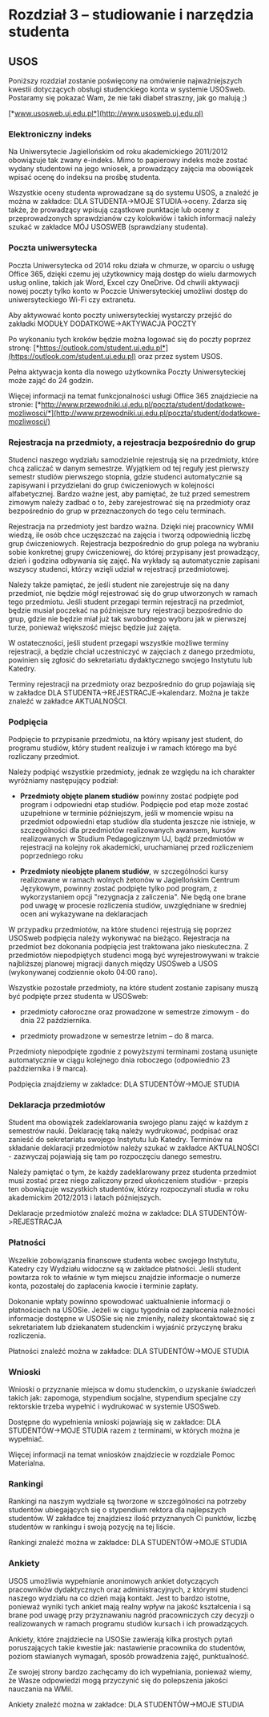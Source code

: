 Rozdział 3 – studiowanie i narzędzia studenta
=============================================

USOS
----

Poniższy rozdział zostanie poświęcony na omówienie najważniejszych kwestii dotyczących obsługi studenckiego konta w systemie USOSweb. Postaramy się pokazać Wam, że nie taki diabeł straszny, jak go malują ;)

[*www.usosweb.uj.edu.pl*](http://www.usosweb.uj.edu.pl)

### Elektroniczny indeks

Na Uniwersytecie Jagiellońskim od roku akademickiego 2011/2012 obowiązuje tak zwany e-indeks. Mimo to papierowy indeks może zostać wydany studentowi na jego wniosek, a prowadzący zajęcia ma obowiązek wpisać ocenę do indeksu na prośbę studenta.   

Wszystkie oceny studenta wprowadzane są do systemu USOS, a znaleźć je można w zakładce: DLA STUDENTA-&gt;MOJE STUDIA-&gt;oceny. Zdarza się także, że prowadzący wpisują cząstkowe punktacje lub oceny z przeprowadzonych sprawdzianów czy kolokwiów i takich informacji należy szukać w zakładce MÓJ USOSWEB (sprawdziany studenta).

### Poczta uniwersytecka

Poczta Uniwersytecka od 2014 roku działa w chmurze, w oparciu o usługę Office 365, dzięki czemu jej użytkownicy mają dostęp do wielu darmowych usług online, takich jak Word, Excel czy OneDrive. Od chwili aktywacji nowej poczty tylko konto w Poczcie Uniwersyteckiej umożliwi dostęp do uniwersyteckiego Wi-Fi czy extranetu.

Aby aktywować konto poczty uniwersyteckiej wystarczy przejść do zakładki MODUŁY DODATKOWE-&gt;AKTYWACJA POCZTY

Po wykonaniu tych kroków będzie można logować się do poczty poprzez stronę: [*https://outlook.com/student.uj.edu.pl*](https://outlook.com/student.uj.edu.pl) oraz przez system USOS.

Pełna aktywacja konta dla nowego użytkownika Poczty Uniwersyteckiej może zająć do 24 godzin.

Więcej informacji na temat funkcjonalności usługi Office 365 znajdziecie na stronie: [*http://www.przewodniki.uj.edu.pl/poczta/student/dodatkowe-mozliwosci/*](http://www.przewodniki.uj.edu.pl/poczta/student/dodatkowe-mozliwosci/)

### Rejestracja na przedmioty, a rejestracja bezpośrednio do grup

Studenci naszego wydziału samodzielnie rejestrują się na przedmioty, które chcą zaliczać w danym semestrze. Wyjątkiem od tej reguły jest pierwszy semestr studiów pierwszego stopnia, gdzie studenci automatycznie są zapisywani i przydzielani do grup ćwiczeniowych w kolejności alfabetycznej. Bardzo ważne jest, aby pamiętać, że tuż przed semestrem zimowym należy zadbać o to, żeby zarejestrować się na przedmioty oraz bezpośrednio do grup w przeznaczonych do tego celu terminach.

Rejestracja na przedmioty jest bardzo ważna. Dzięki niej pracownicy WMiI wiedzą, ile osób chce uczęszczać na zajęcia i tworzą odpowiednią liczbę grup ćwiczeniowych. Rejestracja bezpośrednio do grup polega na wybraniu sobie konkretnej grupy ćwiczeniowej, do której przypisany jest prowadzący, dzień i godzina odbywania się zajęć. Na wykłady są automatycznie zapisani wszyscy studenci, którzy wzięli udział w rejestracji przedmiotowej.

Należy także pamiętać, że jeśli student nie zarejestruje się na dany przedmiot, nie będzie mógł rejestrować się do grup utworzonych w ramach tego przedmiotu. Jeśli student przegapi termin rejestracji na przedmiot, będzie musiał poczekać na późniejsze tury rejestracji bezpośrednio do grup, gdzie nie będzie miał już tak swobodnego wyboru jak w pierwszej turze, ponieważ większość miejsc będzie już zajęta.

W ostateczności, jeśli student przegapi wszystkie możliwe terminy rejestracji, a będzie chciał uczestniczyć w zajęciach z danego przedmiotu, powinien się zgłosić do sekretariatu dydaktycznego swojego Instytutu lub Katedry.

Terminy rejestracji na przedmioty oraz bezpośrednio do grup pojawiają się w zakładce DLA STUDENTA-&gt;REJESTRACJE-&gt;kalendarz. Można je także znaleźć w zakładce AKTUALNOŚCI.

### Podpięcia

Podpięcie to przypisanie przedmiotu, na który wpisany jest student, do programu studiów, który student realizuje i w ramach którego ma być rozliczany przedmiot.

Należy podpiąć wszystkie przedmioty, jednak ze względu na ich charakter wyróżniamy następujący podział:

-   **Przedmioty objęte planem studiów** powinny zostać podpięte pod program i odpowiedni etap studiów. Podpięcie pod etap może zostać uzupełnione w terminie późniejszym, jeśli w momencie wpisu na przedmiot odpowiedni etap studiów dla studenta jeszcze nie istnieje, w szczególności dla przedmiotów realizowanych awansem, kursów realizowanych w Studium Pedagogicznym UJ, bądź przedmiotów w rejestracji na kolejny rok akademicki, uruchamianej przed rozliczeniem poprzedniego roku

-   **Przedmioty nieobjęte planem studiów**, w szczególności kursy realizowane w ramach wolnych żetonów w Jagiellońskim Centrum Językowym, powinny zostać podpięte tylko pod program, z wykorzystaniem opcji "rezygnacja z zaliczenia". Nie będą one brane pod uwagę w procesie rozliczenia studiów, uwzględniane w średniej ocen ani wykazywane na deklaracjach

W przypadku przedmiotów, na które studenci rejestrują się poprzez USOSweb podpięcia należy wykonywać na bieżąco. Rejestracja na przedmiot bez dokonania podpięcia jest traktowana jako nieskuteczna. Z przedmiotów niepodpiętych studenci mogą być wyrejestrowywani w trakcie najbliższej planowej migracji danych między USOSweb a USOS (wykonywanej codziennie około 04:00 rano).

Wszystkie pozostałe przedmioty, na które student zostanie zapisany muszą być podpięte przez studenta w USOSweb:

-   przedmioty całoroczne oraz prowadzone w semestrze zimowym - do dnia 22 października.

-   przedmioty prowadzone w semestrze letnim – do 8 marca.

Przedmioty niepodpięte zgodnie z powyższymi terminami zostaną usunięte automatycznie w ciągu kolejnego dnia roboczego (odpowiednio 23 października i 9 marca).

Podpięcia znajdziemy w zakładce: DLA STUDENTÓW-&gt;MOJE STUDIA

### Deklaracja przedmiotów

Student ma obowiązek zadeklarowania swojego planu zajęć w każdym z semestrów nauki. Deklarację taką należy wydrukować, podpisać oraz zanieść do sekretariatu swojego Instytutu lub Katedry. Terminów na składanie deklaracji przedmiotów należy szukać w zakładce AKTUALNOŚCI - zazwyczaj pojawiają się tam po rozpoczęciu danego semestru.

Należy pamiętać o tym, że każdy zadeklarowany przez studenta przedmiot musi zostać przez niego zaliczony przed ukończeniem studiów - przepis ten obowiązuje wszystkich studentów, którzy rozpoczynali studia w roku akademickim 2012/2013 i latach późniejszych.

Deklaracje przedmiotów znaleźć można w zakładce: DLA STUDENTÓW-&gt;REJESTRACJA

### Płatności

Wszelkie zobowiązania finansowe studenta wobec swojego Instytutu, Katedry czy Wydziału widoczne są w zakładce płatności. Jeśli student powtarza rok to właśnie w tym miejscu znajdzie informacje o numerze konta, pozostałej do zapłacenia kwocie i terminie zapłaty.

Dokonanie wpłaty powinno spowodować uaktualnienie informacji o płatnościach na USOSie. Jeżeli w ciągu tygodnia od zapłacenia należności informacje dostępne w USOSie się nie zmieniły, należy skontaktować się z sekretariatem lub dziekanatem studenckim i wyjaśnić przyczynę braku rozliczenia.

Płatności znaleźć można w zakładce: DLA STUDENTÓW-&gt;MOJE STUDIA

### Wnioski

Wnioski o przyznanie miejsca w domu studenckim, o uzyskanie świadczeń takich jak: zapomoga, stypendium socjalne, stypendium specjalne czy rektorskie trzeba wypełnić i wydrukować w systemie USOSweb.

Dostępne do wypełnienia wnioski pojawiają się w zakładce: DLA STUDENTÓW-&gt;MOJE STUDIA razem z terminami, w których można je wypełniać.

Więcej informacji na temat wniosków znajdziecie w rozdziale Pomoc Materialna.

### Rankingi

Rankingi na naszym wydziale są tworzone w szczególności na potrzeby studentów ubiegających się o stypendium rektora dla najlepszych studentów. W zakładce tej znajdziesz ilość przyznanych Ci punktów, liczbę studentów w rankingu i swoją pozycję na tej liście.

Rankingi znaleźć można w zakładce: DLA STUDENTÓW-&gt;MOJE STUDIA

### Ankiety

USOS umożliwia wypełnianie anonimowych ankiet dotyczących pracowników dydaktycznych oraz administracyjnych, z którymi studenci naszego wydziału na co dzień mają kontakt. Jest to bardzo istotne, ponieważ wyniki tych ankiet mają realny wpływ na jakość kształcenia i są brane pod uwagę przy przyznawaniu nagród pracowniczych czy decyzji o realizowanych w ramach programu studiów kursach i ich prowadzących.

Ankiety, które znajdziecie na USOSie zawierają kilka prostych pytań poruszających takie kwestie jak: nastawienie pracownika do studentów, poziom stawianych wymagań, sposób prowadzenia zajęć, punktualność.

Ze swojej strony bardzo zachęcamy do ich wypełniania, ponieważ wiemy, że Wasze odpowiedzi mogą przyczynić się do polepszenia jakości nauczania na WMiI.

Ankiety znaleźć można w zakładce: DLA STUDENTÓW-&gt;MOJE STUDIA

